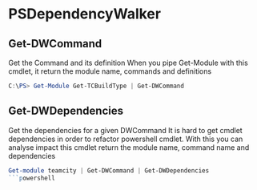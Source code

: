 # PSDependencyWalker

## Get-DWCommand
Get the Command and its definition
When you pipe Get-Module with this cmdlet, it return the module name, commands and definitions
```powershell
C:\PS> Get-Module Get-TCBuildType | Get-DWCommand
```

## Get-DWDependencies
Get the dependencies for a given DWCommand
It is hard to get cmdlet dependencies in order to refactor powershell cmdlet. With this you can analyse impact
this cmdlet return the module name, command name and dependencies
  
```powershell
Get-module teamcity | Get-DWCommand | Get-DWDependencies
```powershell

